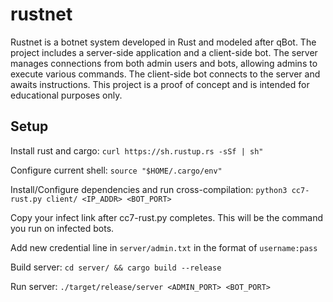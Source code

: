 
# rustnet
Rustnet is a botnet system developed in Rust and modeled after qBot. The project includes a server-side application and a client-side bot. The server manages connections from both admin users and bots, allowing admins to execute various commands. The client-side bot connects to the server and awaits instructions. This project is a proof of concept and is intended for educational purposes only.

## Setup
Install rust and cargo:
```curl https://sh.rustup.rs -sSf | sh"```

Configure current shell: ```source "$HOME/.cargo/env"```

Install/Configure dependencies and run cross-compilation: 
```python3 cc7-rust.py client/ <IP_ADDR> <BOT_PORT>```

Copy your infect link after cc7-rust.py completes. This will be the command you run on infected bots.

Add new credential line in `server/admin.txt` in the format of `username:pass`

Build server: ```cd server/ && cargo build --release```

Run server: ```./target/release/server <ADMIN_PORT> <BOT_PORT>```
